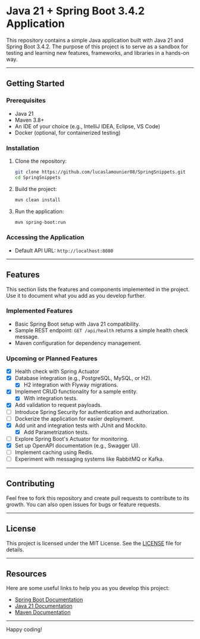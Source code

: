 # Java 21 + Spring Boot 3.4.2 Application

This repository contains a simple Java application built with Java 21 and Spring Boot 3.4.2. The purpose of this project is to serve as a sandbox for testing and learning new features, frameworks, and libraries in a hands-on way.

---

## Getting Started

### Prerequisites
- Java 21
- Maven 3.8+
- An IDE of your choice (e.g., IntelliJ IDEA, Eclipse, VS Code)
- Docker (optional, for containerized testing)

### Installation
1. Clone the repository:
   ```bash
   git clone https://github.com/lucaslamounier08/SpringSnippets.git
   cd SpringSnippets
   ```
2. Build the project:
   ```bash
   mvn clean install
   ```
3. Run the application:
   ```bash
   mvn spring-boot:run
   ```

### Accessing the Application
- Default API URL: `http://localhost:8080`

---

## Features
This section lists the features and components implemented in the project. Use it to document what you add as you develop further.

### Implemented Features
- Basic Spring Boot setup with Java 21 compatibility.
- Sample REST endpoint: `GET /api/health` returns a simple health check message.
- Maven configuration for dependency management.

### Upcoming or Planned Features
- [x] Health check with Spring Actuator
- [x] Database integration (e.g., PostgreSQL, MySQL, or H2).
  - [x] H2 integration with Flyway migrations.
- [x] Implement CRUD functionality for a sample entity.
  - [x] With integration tests.
- [x] Add validation to request payloads.
- [ ] Introduce Spring Security for authentication and authorization.
- [ ] Dockerize the application for easier deployment.
- [x] Add unit and integration tests with JUnit and Mockito.
  - [x] Add Parametrization tests.
- [ ] Explore Spring Boot's Actuator for monitoring.
- [x] Set up OpenAPI documentation (e.g., Swagger UI).
- [ ] Implement caching using Redis.
- [ ] Experiment with messaging systems like RabbitMQ or Kafka.

---

## Contributing
Feel free to fork this repository and create pull requests to contribute to its growth. You can also open issues for bugs or feature requests.

---

## License
This project is licensed under the MIT License. See the [LICENSE](LICENSE) file for details.

---

## Resources
Here are some useful links to help you as you develop this project:
- [Spring Boot Documentation](https://docs.spring.io/spring-boot/docs/current/reference/html/)
- [Java 21 Documentation](https://docs.oracle.com/en/java/javase/21/)
- [Maven Documentation](https://maven.apache.org/guides/index.html)

---

Happy coding!